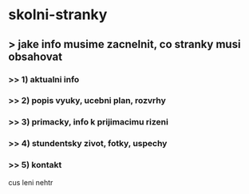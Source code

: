 # skolni-stranky

## > jake info musime zacnelnit, co stranky musi obsahovat

### >> 1) aktualni info
### >> 2) popis vyuky, ucebni plan, rozvrhy
### >> 3) primacky, info k prijimacimu rizeni
### >> 4) stundentsky zivot, fotky, uspechy
### >> 5) kontakt

cus leni
nehtr
